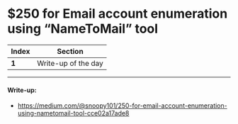 # $250 for Email account enumeration using “NameToMail” tool

Index | Section
--- | ---
**1** | Write-up of the day

___


#### Write-up: 

* https://medium.com/@snoopy101/250-for-email-account-enumeration-using-nametomail-tool-cce02a17ade8
